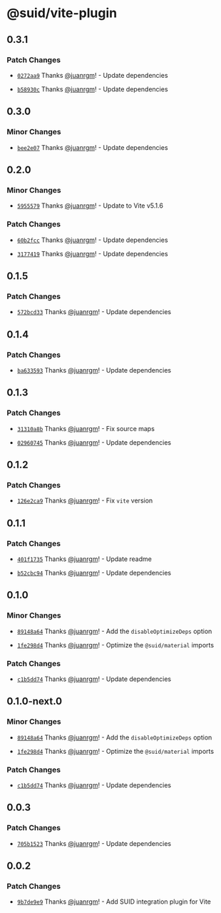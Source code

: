 # @suid/vite-plugin

## 0.3.1

### Patch Changes

- [`0272aa9`](https://github.com/swordev/suid/commit/0272aa9a26e9bf7767cd904b3ec24665a1dcf9bf) Thanks [@juanrgm](https://github.com/juanrgm)! - Update dependencies

- [`b58930c`](https://github.com/swordev/suid/commit/b58930ca80080062f5a9f2a9bcf42fff9a623e53) Thanks [@juanrgm](https://github.com/juanrgm)! - Update dependencies

## 0.3.0

### Minor Changes

- [`bee2e07`](https://github.com/swordev/suid/commit/bee2e07ac95a9042e2971cb54c5ddcf45018c959) Thanks [@juanrgm](https://github.com/juanrgm)! - Update dependencies

## 0.2.0

### Minor Changes

- [`5955579`](https://github.com/swordev/suid/commit/59555792c6b9d42ee7c91c8ebd90f8f6b5133eb5) Thanks [@juanrgm](https://github.com/juanrgm)! - Update to Vite v5.1.6

### Patch Changes

- [`60b2fcc`](https://github.com/swordev/suid/commit/60b2fcc79a0ae234306305473294d956c7fef54b) Thanks [@juanrgm](https://github.com/juanrgm)! - Update dependencies

- [`3177419`](https://github.com/swordev/suid/commit/31774198693b2e1b1e0f298bab6ec4b53c3186d0) Thanks [@juanrgm](https://github.com/juanrgm)! - Update dependencies

## 0.1.5

### Patch Changes

- [`572bcd33`](https://github.com/swordev/suid/commit/572bcd337ee810a091aa8972753739082ec93ee0) Thanks [@juanrgm](https://github.com/juanrgm)! - Update dependencies

## 0.1.4

### Patch Changes

- [`ba633593`](https://github.com/swordev/suid/commit/ba6335938ef552f146fc68f1325822190ce96298) Thanks [@juanrgm](https://github.com/juanrgm)! - Update dependencies

## 0.1.3

### Patch Changes

- [`31310a8b`](https://github.com/swordev/suid/commit/31310a8b8bc3ff4cd982fd81efb08612a50443c4) Thanks [@juanrgm](https://github.com/juanrgm)! - Fix source maps

- [`02960745`](https://github.com/swordev/suid/commit/02960745657844f5432fe7969eb60ec4d7eb37a3) Thanks [@juanrgm](https://github.com/juanrgm)! - Update dependencies

## 0.1.2

### Patch Changes

- [`126e2ca9`](https://github.com/swordev/suid/commit/126e2ca9aad8b72132e873eac85c967c0be07371) Thanks [@juanrgm](https://github.com/juanrgm)! - Fix `vite` version

## 0.1.1

### Patch Changes

- [`401f1735`](https://github.com/swordev/suid/commit/401f17358421fcf37a2c150097dd888b3e93f229) Thanks [@juanrgm](https://github.com/juanrgm)! - Update readme

- [`b52cbc94`](https://github.com/swordev/suid/commit/b52cbc94d89835735852fd8db5a90be72c0d4ee4) Thanks [@juanrgm](https://github.com/juanrgm)! - Update dependencies

## 0.1.0

### Minor Changes

- [`89148a64`](https://github.com/swordev/suid/commit/89148a6424d3300bf4a01f946cf977b903523822) Thanks [@juanrgm](https://github.com/juanrgm)! - Add the `disableOptimizeDeps` option

- [`1fe298d4`](https://github.com/swordev/suid/commit/1fe298d47f73e94c2cb4ebb69a678c755fa63bde) Thanks [@juanrgm](https://github.com/juanrgm)! - Optimize the `@suid/material` imports

### Patch Changes

- [`c1b5dd74`](https://github.com/swordev/suid/commit/c1b5dd744fb05d6526968012ed4675e16b6f90cb) Thanks [@juanrgm](https://github.com/juanrgm)! - Update dependencies

## 0.1.0-next.0

### Minor Changes

- [`89148a64`](https://github.com/swordev/suid/commit/89148a6424d3300bf4a01f946cf977b903523822) Thanks [@juanrgm](https://github.com/juanrgm)! - Add the `disableOptimizeDeps` option

- [`1fe298d4`](https://github.com/swordev/suid/commit/1fe298d47f73e94c2cb4ebb69a678c755fa63bde) Thanks [@juanrgm](https://github.com/juanrgm)! - Optimize the `@suid/material` imports

### Patch Changes

- [`c1b5dd74`](https://github.com/swordev/suid/commit/c1b5dd744fb05d6526968012ed4675e16b6f90cb) Thanks [@juanrgm](https://github.com/juanrgm)! - Update dependencies

## 0.0.3

### Patch Changes

- [`705b1523`](https://github.com/swordev/suid/commit/705b1523437f2b32ec8892f02a7bbef4e58c17ac) Thanks [@juanrgm](https://github.com/juanrgm)! - Update dependencies

## 0.0.2

### Patch Changes

- [`9b7de9e9`](https://github.com/swordev/suid/commit/9b7de9e913e949041d78de6002832f6cc0b440c0) Thanks [@juanrgm](https://github.com/juanrgm)! - Add SUID integration plugin for Vite
